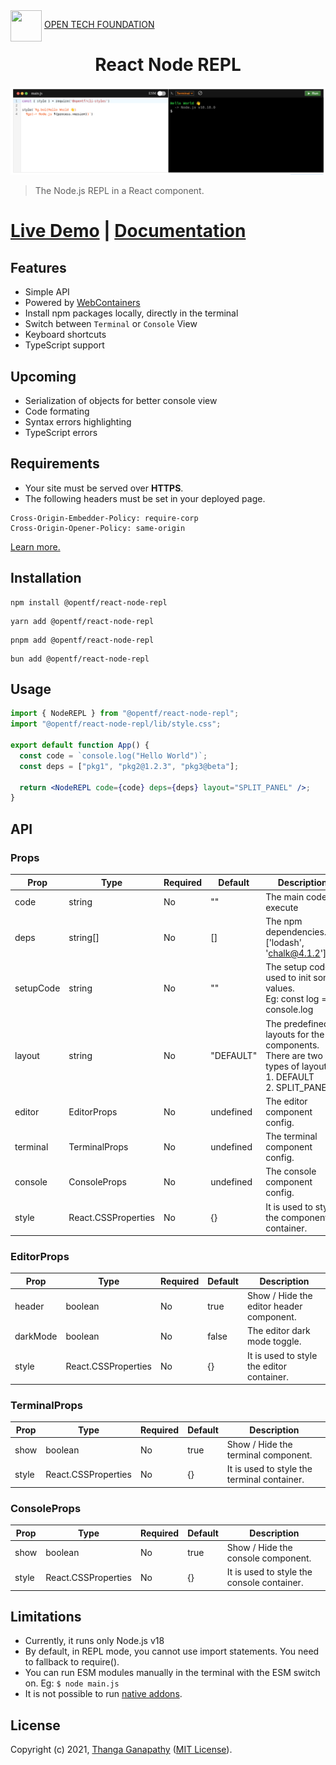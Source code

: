 <img align="left" src="https://open-tech-foundation.pages.dev/img/Logo.svg" width="50" height="50">

&nbsp;[OPEN TECH FOUNDATION](https://open-tech-foundation.pages.dev/)

<div align="center">

# React Node REPL

![Demo](./assets/Demo.png)

</div>

> The Node.js REPL in a React component.

# [Live Demo](https://node-repl.pages.dev/) | [Documentation](https://node-repl.pages.dev/docs)

## Features

- Simple API
- Powered by [WebContainers](https://webcontainers.io/)
- Install npm packages locally, directly in the terminal
- Switch between `Terminal` or `Console` View
- Keyboard shortcuts
- TypeScript support

## Upcoming

- Serialization of objects for better console view
- Code formating
- Syntax errors highlighting
- TypeScript errors

## Requirements

- Your site must be served over <strong>HTTPS</strong>.
- The following headers must be set in your deployed page.

```text
Cross-Origin-Embedder-Policy: require-corp
Cross-Origin-Opener-Policy: same-origin
```

<a href="https://webcontainers.io/guides/configuring-headers">
Learn more.
</a>

## Installation

```shell
npm install @opentf/react-node-repl
```

```shell
yarn add @opentf/react-node-repl
```

```shell
pnpm add @opentf/react-node-repl
```

```shell
bun add @opentf/react-node-repl
```

## Usage

```jsx
import { NodeREPL } from "@opentf/react-node-repl";
import "@opentf/react-node-repl/lib/style.css";

export default function App() {
  const code = `console.log("Hello World")`;
  const deps = ["pkg1", "pkg2@1.2.3", "pkg3@beta"];

  return <NodeREPL code={code} deps={deps} layout="SPLIT_PANEL" />;
}
```

## API

### Props

| Prop      | Type                | Required | Default   | Description                                                                                                      |
| --------- | ------------------- | -------- | --------- | ---------------------------------------------------------------------------------------------------------------- |
| code      | string              | No       | ""        | The main code to execute                                                                                         |
| deps      | string[]            | No       | []        | The npm dependencies.Eg: ['lodash', 'chalk@4.1.2']                                                               |
| setupCode | string              | No       | ""        | The setup code, used to init some values. <br/>Eg: const log = console.log                                       |
| layout    | string              | No       | "DEFAULT" | The predefined layouts for the components.<br/>There are two types of layout: <br/>1. DEFAULT<br/>2. SPLIT_PANEL |
| editor    | EditorProps         | No       | undefined | The editor component config.                                                                                     |
| terminal  | TerminalProps       | No       | undefined | The terminal component config.                                                                                   |
| console   | ConsoleProps        | No       | undefined | The console component config.                                                                                    |
| style     | React.CSSProperties | No       | {}        | It is used to style the component container.                                                                     |

### EditorProps

| Prop     | Type                | Required | Default | Description                               |
| -------- | ------------------- | -------- | ------- | ----------------------------------------- |
| header   | boolean             | No       | true    | Show / Hide the editor header component.  |
| darkMode | boolean             | No       | false   | The editor dark mode toggle.              |
| style    | React.CSSProperties | No       | {}      | It is used to style the editor container. |

### TerminalProps

| Prop  | Type                | Required | Default | Description                                 |
| ----- | ------------------- | -------- | ------- | ------------------------------------------- |
| show  | boolean             | No       | true    | Show / Hide the terminal component.         |
| style | React.CSSProperties | No       | {}      | It is used to style the terminal container. |

### ConsoleProps

| Prop  | Type                | Required | Default | Description                                |
| ----- | ------------------- | -------- | ------- | ------------------------------------------ |
| show  | boolean             | No       | true    | Show / Hide the console component.         |
| style | React.CSSProperties | No       | {}      | It is used to style the console container. |

## Limitations

- Currently, it runs only Node.js v18
- By default, in REPL mode, you cannot use import statements. You need to fallback to require().
- You can run ESM modules manually in the terminal with the ESM switch on. Eg: `$ node main.js`
- It is not possible to run [native addons](https://nodejs.org/api/addons.html).

## License

Copyright (c) 2021, [Thanga Ganapathy](https://github.com/Thanga-Ganapathy) ([MIT License](./LICENSE)).
